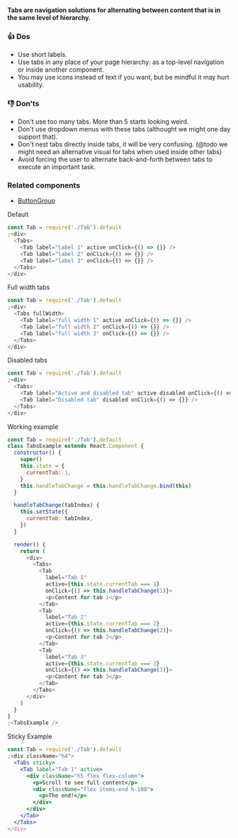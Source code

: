 #### Tabs are navigation solutions for alternating between content that is in the same level of hierarchy.

### 👍 Dos

- Use short labels.
- Use tabs in any place of your page hierarchy: as a top-level navigation or inside another component.
- You may use icons instead of text if you want, but be mindful it may hurt usability.

### 👎 Don'ts

- Don't use too many tabs. More than 5 starts looking weird.
- Don't use dropdown menus with these tabs (althought we might one day support that).
- Don't nest tabs directly inside tabs, it will be very confusing. (@todo we might need an alternative visual for tabs when used inside other tabs)
- Avoid forcing the user to alternate back-and-forth between tabs to execute an important task.

### Related components

- <a href="#/Components/Forms/ButtonGroup">ButtonGroup</a>

Default

```js
const Tab = require('./Tab').default
;<div>
  <Tabs>
    <Tab label="label 1" active onClick={() => {}} />
    <Tab label="label 2" onClick={() => {}} />
    <Tab label="label 3" onClick={() => {}} />
  </Tabs>
</div>
```

Full width tabs

```js
const Tab = require('./Tab').default
;<div>
  <Tabs fullWidth>
    <Tab label="full width 1" active onClick={() => {}} />
    <Tab label="full width 2" onClick={() => {}} />
    <Tab label="full width 3" onClick={() => {}} />
  </Tabs>
</div>
```

Disabled tabs

```js
const Tab = require('./Tab').default
;<div>
  <Tabs>
    <Tab label="Active and disabled tab" active disabled onClick={() => {}} />
    <Tab label="Disabled tab" disabled onClick={() => {}} />
  </Tabs>
</div>
```

Working example

```js
const Tab = require('./Tab').default
class TabsExample extends React.Component {
  constructor() {
    super()
    this.state = {
      currentTab: 1,
    }
    this.handleTabChange = this.handleTabChange.bind(this)
  }

  handleTabChange(tabIndex) {
    this.setState({
      currentTab: tabIndex,
    })
  }

  render() {
    return (
      <div>
        <Tabs>
          <Tab
            label="Tab 1"
            active={this.state.currentTab === 1}
            onClick={() => this.handleTabChange(1)}>
            <p>Content for tab 1</p>
          </Tab>
          <Tab
            label="Tab 2"
            active={this.state.currentTab === 2}
            onClick={() => this.handleTabChange(2)}>
            <p>Content for tab 2</p>
          </Tab>
          <Tab
            label="Tab 3"
            active={this.state.currentTab === 3}
            onClick={() => this.handleTabChange(3)}>
            <p>Content for tab 3</p>
          </Tab>
        </Tabs>
      </div>
    )
  }
}
;<TabsExample />
```

Sticky Example

```jsx
const Tab = require('./Tab').default
;<div className="h4">
  <Tabs sticky>
    <Tab label="Tab 1" active>
      <div className="h5 flex flex-column">
        <p>Scroll to see full content</p>
        <div className="flex items-end h-100">
          <p>The end!</p>
        </div>
      </div>
    </Tab>
  </Tabs>
</div>
```
